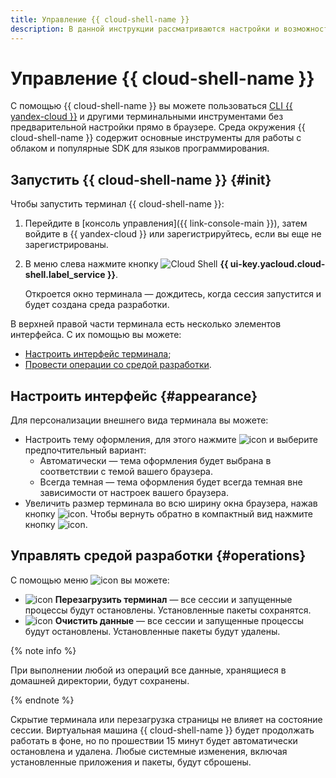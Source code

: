 ```yaml
---
title: Управление {{ cloud-shell-name }}
description: В данной инструкции рассматриваются настройки и возможности управления {{ cloud-shell-name }} в интерфейсе консоли.
---
```


# Управление {{ cloud-shell-name }}

С помощью {{ cloud-shell-name }} вы можете пользоваться [CLI {{ yandex-cloud }}](../../cli/) и другими терминальными инструментами без предварительной настройки прямо в браузере. Среда окружения {{ cloud-shell-name }} содержит основные инструменты для работы с облаком и популярные SDK для языков программирования.

## Запустить {{ cloud-shell-name }} {#init}

Чтобы запустить терминал {{ cloud-shell-name }}:

1. Перейдите в [консоль управления]({{ link-console-main }}), затем войдите в {{ yandex-cloud }} или зарегистрируйтесь, если вы еще не зарегистрированы.

1. В меню слева нажмите кнопку ![Cloud Shell](../../_assets/console-icons/cloud-shell.svg) **{{ ui-key.yacloud.cloud-shell.label_service }}**.

    Откроется окно терминала — дождитесь, когда сессия запустится и будет создана среда разработки.

В верхней правой части терминала есть несколько элементов интерфейса. С их помощью вы можете:
* [Настроить интерфейс терминала](#appearance);
* [Провести операции со средой разработки](#operations).

## Настроить интерфейс {#appearance}

Для персонализации внешнего вида терминала вы можете:

* Настроить тему оформления, для этого нажмите ![icon](../../_assets/console-icons/gear.svg) и выберите предпочтительный вариант:
  * Автоматически — тема оформления будет выбрана в соответствии с темой вашего браузера.
  * Всегда темная — тема оформления будет всегда темная вне зависимости от настроек вашего браузера.
* Увеличить размер терминала во всю ширину окна браузера, нажав кнопку ![icon](../../_assets/console-icons/chevrons-expand-up-right.svg). Чтобы вернуть обратно в компактный вид нажмите кнопку ![icon](../../_assets/console-icons/chevrons-collapse-up-right.svg).

## Управлять средой разработки {#operations}

С помощью меню ![icon](../../_assets/console-icons/ellipsis.svg) вы можете:
* ![icon](../../_assets/console-icons/arrow-rotate-left.svg) **Перезагрузить терминал** — все сессии и запущенные процессы будут остановлены. Установленные пакеты сохранятся.
* ![icon](../../_assets/console-icons/trash-bin.svg) **Очистить данные** — все сессии и запущенные процессы будут остановлены. Установленные пакеты будут удалены.

{% note info %}

При выполнении любой из операций все данные, хранящиеся в домашней директории, будут сохранены.

{% endnote %}

Скрытие терминала или перезагрузка страницы не влияет на состояние сессии. Виртуальная машина {{ cloud-shell-name }} будет продолжать работать в фоне, но по прошествии 15 минут будет автоматически остановлена и удалена. Любые системные изменения, включая установленные приложения и пакеты, будут сброшены.

